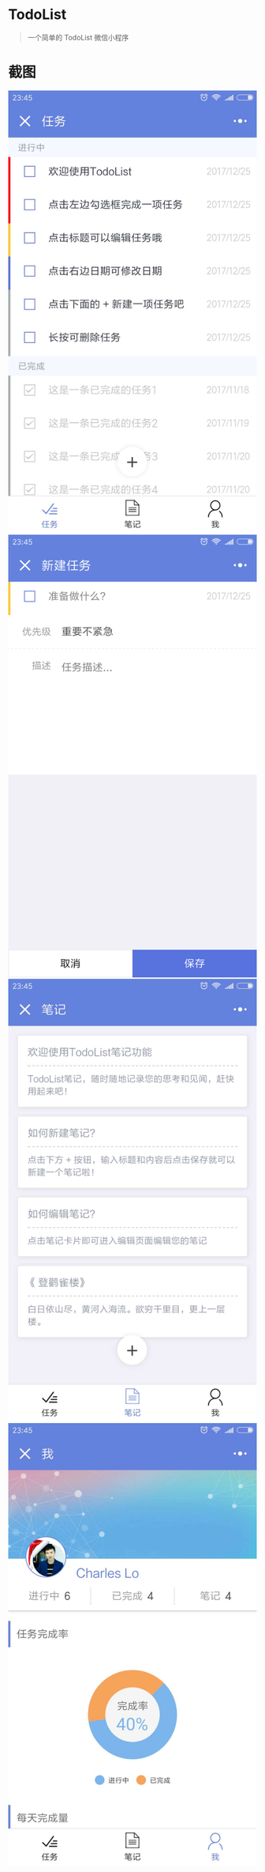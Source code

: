 # TodoList

> 一个简单的 TodoList 微信小程序

# 截图

![任务](./assets/img/img-task.png)
![创建任务](./assets/img/img-newtask.png)
![笔记](./assets/img/img-note.png)
![我](./assets/img/img-me.png)